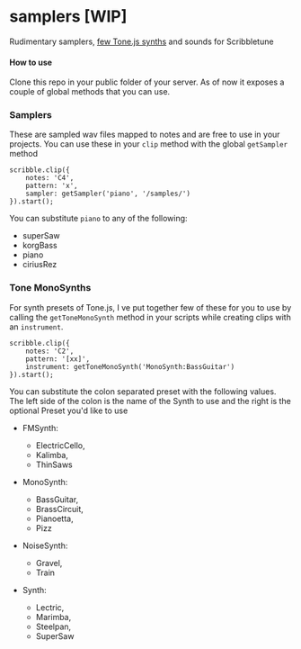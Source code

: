 
# samplers [WIP]
Rudimentary samplers, [few Tone.js synths](http://tonejs.github.io/Presets/) and sounds for Scribbletune

#### How to use

Clone this repo in your public folder of your server. As of now it exposes a couple of global methods that you can use. 

### Samplers
These are sampled wav files mapped to notes and are free to use in your projects. You can use these in your `clip` method with the global `getSampler` method

```
scribble.clip({
	notes: 'C4',
	pattern: 'x',
	sampler: getSampler('piano', '/samples/')
}).start();
```
You can substitute `piano` to any of the following:
- superSaw
- korgBass
- piano
- ciriusRez

### Tone MonoSynths

For synth presets of Tone.js, I ve put together few of these for you to use by calling the `getToneMonoSynth` method in your scripts while creating clips with an `instrument`.

```
scribble.clip({
	notes: 'C2',
	pattern: '[xx]',
	instrument: getToneMonoSynth('MonoSynth:BassGuitar') 
}).start();
```
You can substitute the colon separated preset with the following values. The left side of the colon is the name of the Synth to use and the right is the optional Preset you'd like to use

- FMSynth:
	- ElectricCello,
	- Kalimba,
	- ThinSaws

- MonoSynth:
	- BassGuitar,
	- BrassCircuit,
	- Pianoetta,
	- Pizz

- NoiseSynth:
	- Gravel,
	- Train

- Synth:
	- Lectric,
	- Marimba,
	- Steelpan,
	- SuperSaw
